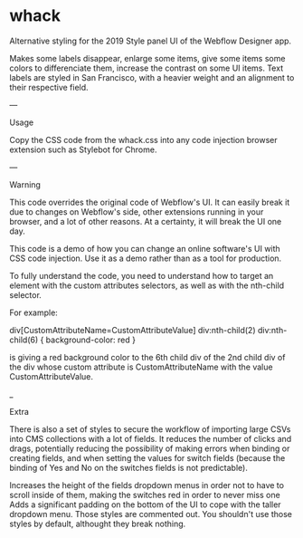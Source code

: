 # whack

Alternative styling for the 2019 Style panel UI of the Webflow Designer app.

Makes some labels disappear, enlarge some items, give some items some colors to differenciate them, increase the contrast on some UI items. Text labels are styled in San Francisco, with a heavier weight and an alignment to their respective field.

—

Usage

Copy the CSS code from the whack.css into any code injection browser extension such as Stylebot for Chrome.

—

Warning

This code overrides the original code of Webflow's UI. It can easily break it due to changes on Webflow's side, other extensions running in your browser, and a lot of other reasons. At a certainty, it will break the UI one day.

This code is a demo of how you can change an online software's UI with CSS code injection. Use it as a demo rather than as a tool for production.

To fully understand the code, you need to understand how to target an element with the custom attributes selectors, as well as with the nth-child selector.

For example:

div[CustomAttributeName=CustomAttributeValue] div:nth-child(2) div:nth-child(6) { background-color: red }

is giving a red background color to the 6th child div of the 2nd child div of the div whose custom attribute is CustomAttributeName with the value CustomAttributeValue.
    
_

Extra

There is also a set of styles to secure the workflow of importing large CSVs into CMS collections with a lot of fields. It reduces the number of clicks and drags, potentially reducing the possibility of making errors when binding or creating fields, and when setting the values for switch fields (because the binding of Yes and No on the switches fields is not predictable).

Increases the height of the fields dropdown menus in order not to have to scroll inside of them, making the switches red in order to never miss one
Adds a significant padding on the bottom of the UI to cope with the taller dropdown menu.
Those styles are commented out. You shouldn't use those styles by default, althought they break nothing.
